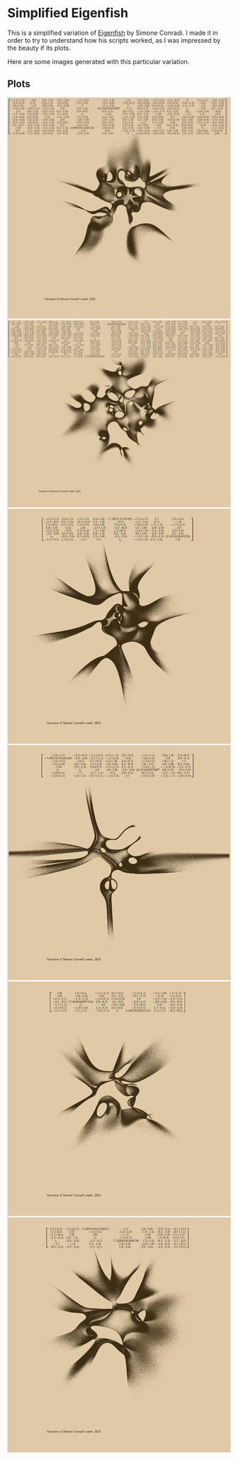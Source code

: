 # Simplified Eigenfish

This is a simplified variation of [Eigenfish](https://github.com/profConradi/eigenfish) by Simone Conradi. I made it in order to try to understand how his scripts worked, as I was impressed by the beauty if its plots.

Here are some images generated with this particular variation.

## Plots

![Plot #1](images/1.png)
![Plot #2](images/2.png)
![Plot #3](images/3.png)
![Plot #4](images/4.png)
![Plot #5](images/5.png)
![Plot #6](images/6.png)